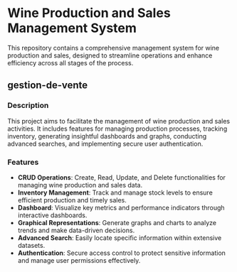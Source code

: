 # Wine Production and Sales Management System

This repository contains a comprehensive management system for wine production and sales, designed to streamline operations and enhance efficiency across all stages of the process.

## gestion-de-vente

### Description
This project aims to facilitate the management of wine production and sales activities. It includes features for managing production processes, tracking inventory, generating insightful dashboards and graphs, conducting advanced searches, and implementing secure user authentication.

### Features
- **CRUD Operations**: Create, Read, Update, and Delete functionalities for managing wine production and sales data.
- **Inventory Management**: Track and manage stock levels to ensure efficient production and timely sales.
- **Dashboard**: Visualize key metrics and performance indicators through interactive dashboards.
- **Graphical Representations**: Generate graphs and charts to analyze trends and make data-driven decisions.
- **Advanced Search**: Easily locate specific information within extensive datasets.
- **Authentication**: Secure access control to protect sensitive information and manage user permissions effectively.
